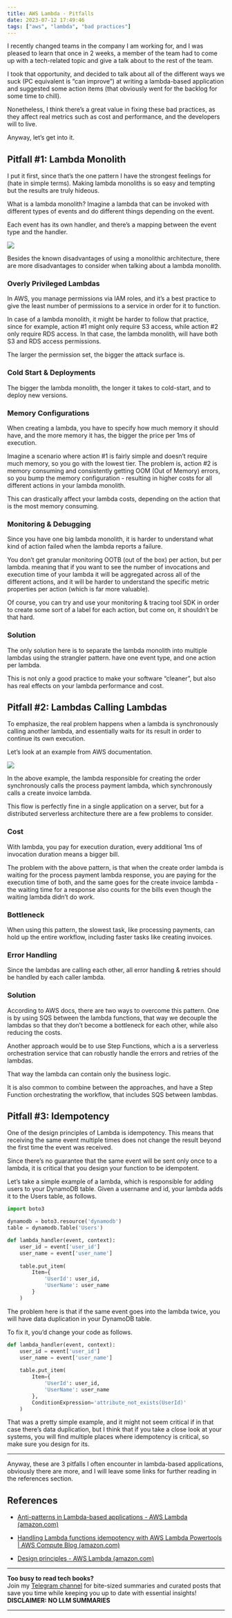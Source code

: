 ```yaml
---
title: AWS Lambda - Pitfalls
date: 2023-07-12 17:49:46
tags: ["aws", "lambda", "bad practices"]
---
```


I recently changed teams in the company I am working for, and I was pleased to learn that once in 2 weeks, a member of the team had to come up with a tech-related topic and give a talk about to the rest of the team.

I took that opportunity, and decided to talk about all of the different ways we suck (PC equivalent is “can improve”) at writing a lambda-based application and suggested some action items (that obviously went for the backlog for some time to chill).

Nonetheless, I think there’s a great value in fixing these bad practices, as they affect real metrics such as cost and performance, and the developers will to live.

Anyway, let’s get into it.

## Pitfall #1: Lambda Monolith

I put it first, since that’s the one pattern I have the strongest feelings for (hate in simple terms). Making lambda monoliths is so easy and tempting but the results are truly hideous.

What is a lambda monolith? Imagine a lambda that can be invoked with different types of events and do different things depending on the event.

Each event has its own handler, and there’s a mapping between the event type and the handler.

![](../aws-lambda-pitfalls/lambda-monolith.png)

Besides the known disadvantages of using a monolithic architecture, there are more disadvantages to consider when talking about a lambda monolith.

### Overly Privileged Lambdas
In AWS, you manage permissions via IAM roles, and it’s a best practice to give the least number of permissions to a service in order for it to function.

In case of a lambda monolith, it might be harder to follow that practice, since for example, action #1 might only require S3 access, while action #2 only require RDS access.
In that case, the lambda monolith, will have both S3 and RDS access permissions.

The larger the permission set, the bigger the attack surface is.

### Cold Start & Deployments
The bigger the lambda monolith, the longer it takes to cold-start, and to deploy new versions.

### Memory Configurations
When creating a lambda, you have to specify how much memory it should have, and the more memory it has, the bigger the price per 1ms of execution.

Imagine a scenario where action #1 is fairly simple and doesn’t require much memory, so you go with the lowest tier.
The problem is, action #2 is memory consuming and consistently getting OOM (Out of Memory) errors, so you bump the memory configuration - resulting in higher costs for all different actions in your lambda monolith.

This can drastically affect your lambda costs, depending on the action that is the most memory consuming.

### Monitoring & Debugging
Since you have one big lambda monolith, it is harder to understand what kind of action failed when the lambda reports a failure.

You don’t get granular monitoring OOTB (out of the box) per action, but per lambda. meaning that if you want to see the number of invocations and execution time of your lambda it will be aggregated across all of the different actions, and it will be harder to understand the specific metric properties per action (which is far more valuable).

Of course, you can try and use your monitoring & tracing tool SDK in order to create some sort of a label for each action, but come on, it shouldn’t be that hard.

### Solution
The only solution here is to separate the lambda monolith into multiple lambdas using the strangler pattern. have one event type, and one action per lambda.

This is not only a good practice to make your software “cleaner”, but also has real effects on your lambda performance and cost.

## Pitfall #2: Lambdas Calling Lambdas

To emphasize, the real problem happens when a lambda is synchronously calling another lambda, and essentially waits for its result in order to continue its own execution.

Let’s look at an example from AWS documentation.

![](../aws-lambda-pitfalls/lambda-call-lambda.webp)

In the above example, the lambda responsible for creating the order synchronously calls the process payment lambda, which synchronously calls a create invoice lambda.

This flow is perfectly fine in a single application on a server, but for a distributed serverless architecture there are a few problems to consider.

### Cost
With lambda, you pay for execution duration, every additional 1ms of invocation duration means a bigger bill.

The problem with the above pattern, is that when the create order lambda is waiting for the process payment lambda response, you are paying for the execution time of both, and the same goes for the create invoice lambda - the waiting time for a response also counts for the bills even though the waiting lambda didn’t do work.

### Bottleneck
When using this pattern, the slowest task, like processing payments, can hold up the entire workflow, including faster tasks like creating invoices.

### Error Handling
Since the lambdas are calling each other, all error handling & retries should be handled by each caller lambda.

### Solution
According to AWS docs, there are two ways to overcome this pattern.
One is by using SQS between the lambda functions, that way we decouple the lambdas so that they don’t become a bottleneck for each other, while also reducing the costs.

Another approach would be to use Step Functions, which a is a serverless orchestration service that can robustly handle the errors and retries of the lambdas.

That way the lambda can contain only the business logic.

It is also common to combine between the approaches, and have a Step Function orchestrating the workflow, that includes SQS between lambdas.

## Pitfall #3: Idempotency

One of the design principles of Lambda is idempotency. This means that receiving the same event multiple times does not change the result beyond the first time the event was received.

Since there’s no guarantee that the same event will be sent only once to a lambda, it is critical that you design your function to be idempotent.

Let’s take a simple example of a lambda, which is responsible for adding users to your DynamoDB table. Given a username and id, your lambda adds it to the Users table, as follows.


```python
import boto3

dynamodb = boto3.resource('dynamodb')
table = dynamodb.Table('Users')

def lambda_handler(event, context):
    user_id = event['user_id']
    user_name = event['user_name']
    
    table.put_item(
        Item={
            'UserId': user_id,
            'UserName': user_name
        }
    )
```

The problem here is that if the same event goes into the lambda twice, you will have data duplication in your DynamoDB table.

To fix it, you’d change your code as follows.

```python
def lambda_handler(event, context):
    user_id = event['user_id']
    user_name = event['user_name']
    
    table.put_item(
        Item={
            'UserId': user_id,
            'UserName': user_name
        },
        ConditionExpression='attribute_not_exists(UserId)'
    )
```

That was a pretty simple example, and it might not seem critical if in that case there’s data duplication, but I think that if you take a close look at your systems, you will find multiple places where idempotency is critical, so make sure you design for its.

---

Anyway, these are 3 pitfalls I often encounter in lambda-based applications, obviously there are more, and I will leave some links for further reading in the references section.


## References

* [Anti-patterns in Lambda-based applications - AWS Lambda (amazon.com)](https://docs.aws.amazon.com/lambda/latest/operatorguide/anti-patterns.html)

* [Handling Lambda functions idempotency with AWS Lambda Powertools | AWS Compute Blog (amazon.com)](https://aws.amazon.com/blogs/compute/handling-lambda-functions-idempotency-with-aws-lambda-powertools/)

* [Design principles - AWS Lambda (amazon.com)](https://docs.aws.amazon.com/lambda/latest/operatorguide/design-principles.html)



<!-- PROMO BLOCK -->
---

**Too busy to read tech books?**  
Join my [Telegram channel](https://t.me/booksbytes) for bite-sized summaries and curated posts that save you time while keeping you up to date with essential insights!  
**DISCLAIMER: NO LLM SUMMARIES**

---
<!-- END PROMO BLOCK -->


